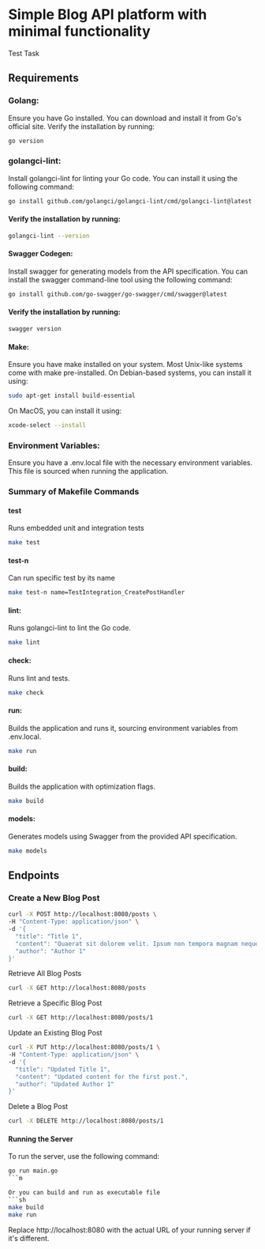 # Simple Blog API platform with minimal functionality

Test Task

## Requirements

### Golang:
Ensure you have Go installed. You can download and install it from Go's official site.
Verify the installation by running:

```sh
go version
```

### golangci-lint:

Install golangci-lint for linting your Go code. You can install it using the following command:

```sh
go install github.com/golangci/golangci-lint/cmd/golangci-lint@latest
```

#### Verify the installation by running:

```sh
golangci-lint --version
```

#### Swagger Codegen:

Install swagger for generating models from the API specification. You can install the swagger command-line tool using the following command:

```sh
go install github.com/go-swagger/go-swagger/cmd/swagger@latest
```

#### Verify the installation by running:

```sh
swagger version
```

#### Make:

Ensure you have make installed on your system. Most Unix-like systems come with make pre-installed. On Debian-based systems, you can install it using:

```sh
sudo apt-get install build-essential
```

On MacOS, you can install it using:

```sh
xcode-select --install
```

### Environment Variables:
Ensure you have a .env.local file with the necessary environment variables. This file is sourced when running the application.

### Summary of Makefile Commands

#### test
Runs embedded unit and integration tests

```sh
make test
```

#### test-n
Can run specific test by its name

```sh
make test-n name=TestIntegration_CreatePostHandler
```

#### lint:
Runs golangci-lint to lint the Go code.

```sh
make lint
```

#### check:
Runs lint and tests.

```sh
make check
```

#### run:
Builds the application and runs it, sourcing environment variables from .env.local.

```sh
make run
```

#### build:
 Builds the application with optimization flags.

```sh
make build
```

#### models:
 Generates models using Swagger from the provided API specification.

```sh
make models
```

## Endpoints

### Create a New Blog Post

```sh
curl -X POST http://localhost:8080/posts \
-H "Content-Type: application/json" \
-d '{
  "title": "Title 1",
  "content": "Quaerat sit dolorem velit. Ipsum non tempora magnam neque tempora. Tempora dolorem adipisci tempora neque labore. Dolorem sed dolore sed. Voluptatem consectetur dolor voluptatem. Quiquia adipisci voluptatem modi dolore. Dolor etincidunt neque consectetur dolor. Numquam etincidunt voluptatem sit amet tempora. Modi dolorem sed magnam consectetur. Dolor dolorem est amet magnam velit.",
  "author": "Author 1"
}'
```

Retrieve All Blog Posts

```sh
curl -X GET http://localhost:8080/posts
```

Retrieve a Specific Blog Post

```sh
curl -X GET http://localhost:8080/posts/1
```

Update an Existing Blog Post

```sh
curl -X PUT http://localhost:8080/posts/1 \
-H "Content-Type: application/json" \
-d '{
  "title": "Updated Title 1",
  "content": "Updated content for the first post.",
  "author": "Updated Author 1"
}'
```

Delete a Blog Post

```sh
curl -X DELETE http://localhost:8080/posts/1
```

#### Running the Server

To run the server, use the following command:

```sh
go run main.go
```m

Or you can build and run as executable file
```sh
make build
make run
```

Replace http://localhost:8080 with the actual URL of your running server if it's different.